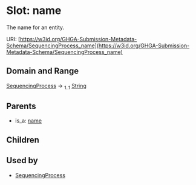 
# Slot: name


The name for an entity.

URI: [https://w3id.org/GHGA-Submission-Metadata-Schema/SequencingProcess_name](https://w3id.org/GHGA-Submission-Metadata-Schema/SequencingProcess_name)


## Domain and Range

[SequencingProcess](SequencingProcess.md) &#8594;  <sub>1..1</sub> [String](types/String.md)

## Parents

 *  is_a: [name](name.md)

## Children


## Used by

 * [SequencingProcess](SequencingProcess.md)
